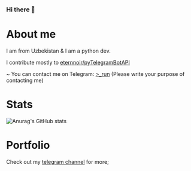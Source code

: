 ### Hi there 👋

# About me
I am from Uzbekistan & I am a python dev.

I contribute mostly to [eternnoir/pyTelegramBotAPI](https://github.com/eternnoir/pyTelegramBotAPI)

~ You can contact me on Telegram: [>_run](https://t.me/coder2020) (Please write your purpose of contacting me)

# Stats

![Anurag's GitHub stats](https://github-readme-stats.vercel.app/api?username=coder2020official&show_icons=true&theme=radical)

# Portfolio
Check out my [telegram channel](https://t.me/coder2020portfolio) for more;
